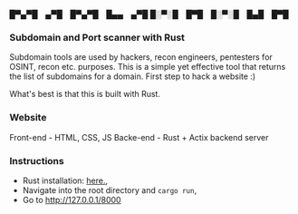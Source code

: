 
█▀▄▀█ ▄▀█ █▀▄▀█ █▄▄ ▄▀█
█░▀░█ █▀█ █░▀░█ █▄█ █▀█

### Subdomain and Port scanner with Rust 
Subdomain tools are used by hackers, recon engineers, pentesters for OSINT, recon etc. purposes.
This is a simple yet effective tool that returns the list of subdomains for a domain. First step to hack a website :)

What's best is that this is built with Rust.

### Website
Front-end - HTML, CSS, JS 
Backe-end - Rust + Actix backend server

### Instructions
- Rust installation: [here.](https://www.rust-lang.org/tools/install),
- Navigate into the root directory and `cargo run`,
- Go to http://127.0.0.1/8000
